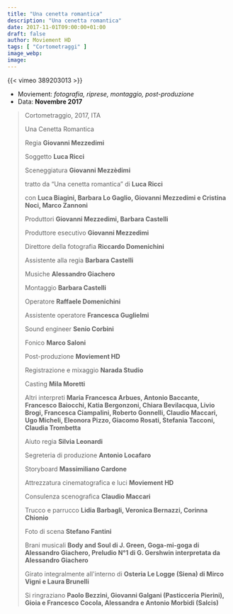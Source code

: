 ```yaml
---
title: "Una cenetta romantica"
description: "Una cenetta romantica"
date: 2017-11-01T09:00:00+01:00
draft: false
author: Moviement HD
tags: [ "Cortometraggi" ]
image_webp:
image:
---
```


{{< vimeo 389203013 >}}
<br>

- Moviement: *fotografia, riprese, montaggio, post-produzione*
- Data: **Novembre 2017**

> Cortometraggio, 2017, ITA
> 
> Una Cenetta Romantica
> 
> Regia **Giovanni Mezzedimi**
> 
> Soggetto **Luca Ricci**
> 
> Sceneggiatura **Giovanni Mezzèdimi**
> 
> tratto da “Una cenetta romantica” di **Luca Ricci**
> 
> con **Luca Biagini, Barbara Lo Gaglio, Giovanni Mezzedimi e Cristina Noci, Marco Zannoni**
> 
> Produttori **Giovanni Mezzedimi, Barbara Castelli**
> 
> Produttore esecutivo **Giovanni Mezzedimi**
> 
> Direttore della fotografia **Riccardo Domenichini**
> 
> Assistente alla regia **Barbara Castelli**
> 
> Musiche **Alessandro Giachero**
> 
> Montaggio **Barbara Castelli**
> 
> Operatore **Raffaele Domenichini**
> 
> Assistente operatore **Francesca Guglielmi**
> 
> Sound engineer **Senio Corbini**
> 
> Fonico **Marco Saloni**
> 
> Post-produzione **Moviement HD**
> 
> Registrazione e mixaggio **Narada Studio**
> 
> Casting **Mila Moretti**
> 
> Altri interpreti **Maria Francesca Arbues, Antonio Baccante, Francesco Baiocchi, Katia Bergonzoni, Chiara Bevilacqua, Livio Brogi, Francesca Ciampalini, Roberto Gonnelli, Claudio Maccari, Ugo Micheli, Eleonora Pizzo, Giacomo Rosati, Stefania Tacconi, Claudia Trombetta**
> 
> Aiuto regia **Silvia Leonardi**
> 
> Segreteria di produzione **Antonio Locafaro**
> 
> Storyboard **Massimiliano Cardone**
> 
> Attrezzatura cinematografica e luci **Moviement HD**
> 
> Consulenza scenografica **Claudio Maccari**
> 
> Trucco e parrucco **Lidia Barbagli, Veronica Bernazzi, Corinna Chionio**
> 
> Foto di scena **Stefano Fantini**
> 
> Brani musicali **Body and Soul di J. Green, Goga-mi-goga di Alessandro Giachero, Preludio N°1 di G. Gershwin interpretata da Alessandro Giachero**
> 
> Girato integralmente all'interno di **Osteria Le Logge (Siena) di Mirco Vigni e Laura Brunelli**
> 
> Si ringraziano **Paolo Bezzini, Giovanni Galgani (Pasticceria Pierini), Gioia e Francesco Cocola, Alessandra e Antonio Morbidi (Salcis)**
